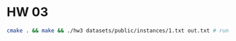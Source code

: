 # HW 03

```sh
cmake . && make && ./hw3 datasets/public/instances/1.txt out.txt # run the project
```
